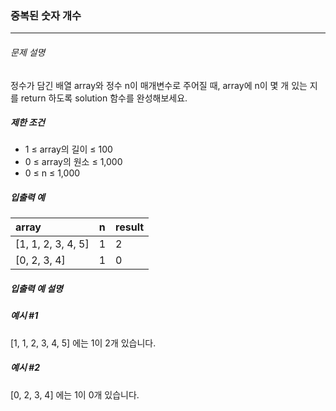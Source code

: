 ### 중복된 숫자 개수
***

###### 문제 설명
정수가 담긴 배열 array와 정수 n이 매개변수로 주어질 때, array에 n이 몇 개 있는 지를 return 하도록 solution 함수를 완성해보세요.

##### 제한 조건
- 1 ≤ array의 길이 ≤ 100
- 0 ≤ array의 원소 ≤ 1,000
- 0 ≤ n ≤ 1,000

##### 입출력 예

| array    | n |result |
| :--- | :--- |:--- |
|[1, 1, 2, 3, 4, 5]   | 1   |2|
| [0, 2, 3, 4]   | 1   |0|


##### 입출력 예 설명
##### 예시 #1
[1, 1, 2, 3, 4, 5] 에는 1이 2개 있습니다.

##### 예시 #2
[0, 2, 3, 4] 에는 1이 0개 있습니다.

